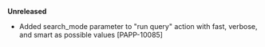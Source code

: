 **Unreleased**
* Added search_mode parameter to "run query" action with fast, verbose, and smart as possible values [PAPP-10085]